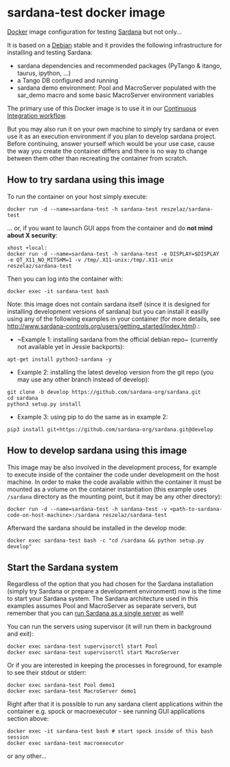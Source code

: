 # sardana-test docker image

[Docker](http://www.docker.com) image configuration for testing [Sardana](http://www.sardna-controls.org) but not only...

It is based on a [Debian](http://www.debian.org) stable and it provides the following infrastructure for installing and testing Sardana:

* sardana dependencies and recommended packages (PyTango & itango, taurus, ipython, ...)
* a Tango DB configured and running
* sardana demo environment: Pool and MacroServer populated with the sar_demo macro and some basic MacroServer environment variables

The primary use of this Docker image is to use it in our [Continuous Integration workflow](https://travis-ci.org/sardana-org/sardana).

But you may also run it on your own machine to simply try sardana or even use it as an execution environment if you plan to develop sardana project.
Before continuing, answer yourself which would be your use case, cause the way you create the container differs and there is no way to change between them other than recreating the container from scratch.

## How to try sardana using this image

To run the container on your host simply execute:

~~~~
docker run -d --name=sardana-test -h sardana-test reszelaz/sardana-test
~~~~

... or, if you want to launch GUI apps from the container and do **not mind about X security**:

~~~~
xhost +local:
docker run -d --name=sardana-test -h sardana-test -e DISPLAY=$DISPLAY -e QT_X11_NO_MITSHM=1 -v /tmp/.X11-unix:/tmp/.X11-unix reszelaz/sardana-test
~~~~

Then you can log into the container with:

~~~~
docker exec -it sardana-test bash
~~~~

Note: this image does not contain sardana itself (since it is designed for installing development versions of sardana) but you can install it easilly using any of the following examples in your container (for more details, see http://www.sardana-controls.org/users/getting_started/index.html).:

- ~Example 1: installing sardana from the official debian repo~ (currently not available yet in Jessie backports):

~~~~
apt-get install python3-sardana -y
~~~~

- Example 2: installing the latest develop version from the git repo (you may use any other branch instead of develop):

~~~~
git clone -b develop https://github.com/sardana-org/sardana.git
cd sardana
python3 setup.py install
~~~~

- Example 3: using pip to do the same as in example 2:

~~~~
pip3 install git+https://github.com/sardana-org/sardana.git@develop
~~~~

## How to develop sardana using this image

This image may be also involved in the development process, for example to execute inside of the container the code under development on the host machine.
In order to make the code available within the container it must be mounted as a volume on the container instantiation (this example uses `/sardana` directory as the mounting point, but it may be any other directory):

~~~~
docker run -d --name=sardana-test -h sardana-test -v <path-to-sardana-code-on-host-machine>:/sardana reszelaz/sardana-test
~~~~

Afterward the sardana should be installed in the develop mode:

~~~~
docker exec sardana-test bash -c "cd /sardana && python setup.py develop"
~~~~

## Start the Sardana system

Regardless of the option that you had chosen for the Sardana installation (simply try Sardana or prepare a development environment) now is the time to start your Sardana system. The Sardana architecture used in this examples assumes Pool and MacroServer as separate servers, but remember that you can [run Sardana as a single server](https://sardana-controls.org/users/getting_started/running_server.html#running-sardana-as-a-tango-server) as well!

You can run the servers using supervisor (it will run them in background and exit):
~~~~
docker exec sardana-test supervisorctl start Pool
docker exec sardana-test supervisorctl start MacroServer
~~~~

Or if you are interested in keeping the processes in foreground, for example to see their stdout or stderr:
~~~~
docker exec sardana-test Pool demo1
docker exec sardana-test MacroServer demo1
~~~~

Right after that it is possible to run any sardana client applications within the container e.g. spock or macroexecutor - see running GUI applications section above:
~~~~
docker exec -it sardana-test bash # start spock inside of this bash session
docker exec sardana-test macroexecutor
~~~~
or any other...
